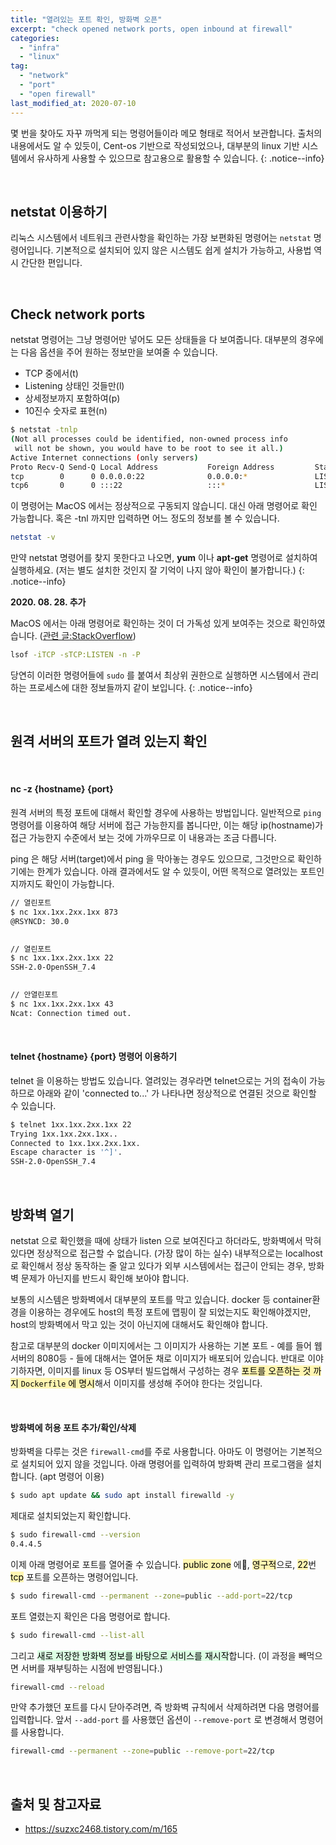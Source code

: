 ```yaml
---
title: "열려있는 포트 확인, 방화벽 오픈"
excerpt: "check opened network ports, open inbound at firewall"
categories:
  - "infra"
  - "linux"
tag:
  - "network"
  - "port"
  - "open firewall"
last_modified_at: 2020-07-10
---
```


몇 번을 찾아도 자꾸 까먹게 되는 명령어들이라 메모 형태로 적어서 보관합니다. 출처의 내용에서도 알 수 있듯이, Cent-os 기반으로 작성되었으나, 대부분의 linux 기반 시스템에서 유사하게 사용할 수 있으므로 참고용으로 활용할 수 있습니다. 
{: .notice--info}

<br/>

## netstat 이용하기

리눅스 시스템에서 네트워크 관련사항을 확인하는 가장 보편화된 명령어는 `netstat` 명령어입니다. 기본적으로 설치되어 있지 않은 시스템도 쉽게 설치가 가능하고, 사용법 역시 간단한 편입니다.

<br/>

## Check network ports

netstat 명령어는 그냥 명령어만 넣어도 모든 상태들을 다 보여줍니다. 대부분의 경우에는 다음 옵션을 주어 원하는 정보만을 보여줄 수 있습니다. 

- TCP 중에서(t)
- Listening 상태인 것들만(l)
- 상세정보까지 포함하여(p)
- 10진수 숫자로 표현(n)

```sh
$ netstat -tnlp
(Not all processes could be identified, non-owned process info
 will not be shown, you would have to be root to see it all.)
Active Internet connections (only servers)
Proto Recv-Q Send-Q Local Address           Foreign Address         State       PID/Program name
tcp        0      0 0.0.0.0:22              0.0.0.0:*               LISTEN      -
tcp6       0      0 :::22                   :::*                    LISTEN      -
```

이 명령어는 MacOS 에서는 정상적으로 구동되지 않습니디. 대신 아래 명령어로 확인 가능합니다. 혹은 -tnl 까지만 입력하면 어느 정도의 정보를 볼 수 있습니다. 

```bash
netstat -v
```

만약 netstat 명령어를 찾지 못한다고 나오면, **yum** 이나 **apt-get** 명령어로 설치하여 실행하세요. (저는 별도 설치한 것인지 잘 기억이 나지 않아 확인이 불가합니다.)
{: .notice--info}

**2020. 08. 28. 추가**

MacOS 에서는 아래 명령어로 확인하는 것이 더 가독성 있게 보여주는 것으로 확인하였습니다. ([관련 글:StackOverflow](https://stackoverflow.com/questions/4421633/who-is-listening-on-a-given-tcp-port-on-mac-os-x))

```sh
lsof -iTCP -sTCP:LISTEN -n -P
```

당연히 이러한 명령어들에 `sudo` 를 붙여서 최상위 권한으로 실행하면 시스템에서 관리하는 프로세스에 대한 정보들까지 같이 보입니다. 
{: .notice--info}

<br/>

## 원격 서버의 포트가 열려 있는지 확인

<br/>

#### nc -z {hostname} {port}

원격 서버의 특정 포트에 대해서 확인할 경우에 사용하는 방법입니다. 일반적으로 `ping` 명령어를 이용하여 해당 서버에 접근 가능한지를 봅니다만, 이는 해당 ip(hostname)가 접근 가능한지 수준에서 보는 것에 가까우므로 이 내용과는 조금 다릅니다. 

ping 은 해당 서버(target)에서 ping 을 막아놓는 경우도 있으므로, 그것만으로 확인하기에는 한계가 있습니다. 아래 결과에서도 알 수 있듯이, 어떤 목적으로 열려있는 포트인지까지도  확인이 가능합니다.

```sh
// 열린포트
$ nc 1xx.1xx.2xx.1xx 873
@RSYNCD: 30.0
 

// 열린포트
$ nc 1xx.1xx.2xx.1xx 22
SSH-2.0-OpenSSH_7.4
 

// 안열린포트
$ nc 1xx.1xx.2xx.1xx 43
Ncat: Connection timed out.
```

<br/>

#### telnet {hostname} {port} 명령어 이용하기

telnet 을 이용하는 방법도 있습니다. 열려있는 경우라면 telnet으로는 거의 접속이 가능하므로 아래와 같이 'connected to...' 가 나타나면 정상적으로 연결된 것으로 확인할 수 있습니다. 

```bash
$ telnet 1xx.1xx.2xx.1xx 22
Trying 1xx.1xx.2xx.1xx..
Connected to 1xx.1xx.2xx.1xx.
Escape character is '^]'.
SSH-2.0-OpenSSH_7.4
```

<br/>

## 방화벽 열기

netstat 으로 확인했을 때에 상태가 listen 으로 보여진다고 하더라도, 방화벽에서 막혀 있다면 정상적으로 접근할 수 없습니다. (가장 많이 하는 실수) 내부적으로는 localhost 로 확인해서 정상 동작하는 줄 알고 있다가 외부 시스템에서는 접근이 안되는 경우, 방화벽 문제가 아닌지를 반드시 확인해 보아야 합니다.

보통의 시스템은 방화벽에서 대부분의 포트를 막고 있습니다. docker 등 container환경을 이용하는 경우에도 host의 특정 포트에 맵핑이 잘 되었는지도 확인해야겠지만, host의 방화벽에서 막고 있는 것이 아닌지에 대해서도 확인해야 합니다. 

참고로 대부분의 docker 이미지에서는 그 이미지가 사용하는 기본 포트 - 예를 들어 웹서버의 8080등 - 들에 대해서는 열어둔 채로 이미지가 배포되어 있습니다. 반대로 이야기하자면, 이미지를 linux 등 OS부터 빌드업해서 구성하는 경우 <mark style='background-color: #fff5b1'>포트를 오픈하는 것 까지 `Dockerfile` 에 명시</mark>해서 이미지를 생성해 주어야 한다는 것입니다. 

<br/>

#### 방화벽에 허용 포트 추가/확인/삭제

방화벽을 다루는 것은 `firewall-cmd`를 주로 사용합니다. 아마도 이 명령어는 기본적으로 설치되어 있지 않을 것입니다. 아래 명령어를 입력하여 방화벽 관리 프로그램을 설치합니다. (apt 명령어 이용)

```sh
$ sudo apt update && sudo apt install firewalld -y
```

제대로 설치되었는지 확인합니다.

```sh
$ sudo firewall-cmd --version
0.4.4.5
```

이제 아래 명령어로 포트를 열어줄 수 있습니다. <mark style='background-color: #fff5b1'>public zone</mark> 에, <mark style='background-color: #fff5b1'>영구적</mark>으로, <mark style='background-color: #fff5b1'>22</mark>번 <mark style='background-color: #fff5b1'>tcp</mark> 포트를 오픈하는 명령어입니다.

```sh
$ sudo firewall-cmd --permanent --zone=public --add-port=22/tcp
```

포트 열렸는지 확인은 다음 명령어로 합니다.

```sh
$ sudo firewall-cmd --list-all
```

그리고 <mark style='background-color: #dcffe4'>새로 저장한 방화벽 정보를 바탕으로 서비스를 재시작</mark>합니다. (이 과정을 빼먹으면 서버를 재부팅하는 시점에 반영됩니다.)

```bash
firewall-cmd --reload
```

만약 추가했던 포트를 다시 닫아주려면, 즉 방화벽 규칙에서 삭제하려면 다음 명령어를 입력합니다. 앞서 `--add-port` 를 사용했던 옵션이 `--remove-port` 로 변경해서 명령어를 사용합니다.

```bash
firewall-cmd --permanent --zone=public --remove-port=22/tcp
```

<br/>

## 출처 및 참고자료

- <https://suzxc2468.tistory.com/m/165>